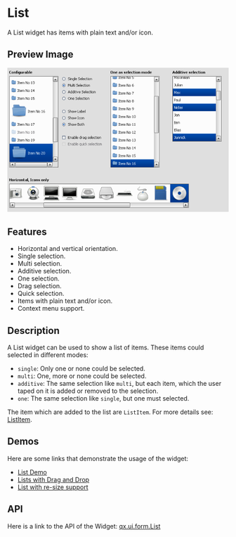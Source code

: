 List
====

A List widget has items with plain text and/or icon.

Preview Image
-------------

![List](list.png%0A%20%20%20%20%20%20%20:width:%20500%20px%0A%20%20%20%20%20%20%20:target:%20../../list.png)

Features
--------

-   Horizontal and vertical orientation.
-   Single selection.
-   Multi selection.
-   Additive selection.
-   One selection.
-   Drag selection.
-   Quick selection.
-   Items with plain text and/or icon.
-   Context menu support.

Description
-----------

A List widget can be used to show a list of items. These items could selected in different modes:

-   `single`: Only one or none could be selected.
-   `multi`: One, more or none could be selected.
-   `additive`: The same selection like `multi`, but each item, which the user taped on it is added or removed to the selection.
-   `one`: The same selection like `single`, but one must selected.

The item which are added to the list are `ListItem`. For more details see: [ListItem](http://www.qooxdoo.org/devel/api/#qx.ui.form.ListItem).

Demos
-----

Here are some links that demonstrate the usage of the widget:

-   [List Demo](http://www.qooxdoo.org/devel/demobrowser/#widget~List.html)
-   [Lists with Drag and Drop](http://www.qooxdoo.org/devel/demobrowser/#ui~DragDrop.html)
-   [List with re-size support](http://www.qooxdoo.org/devel/demobrowser/#widget~Resizer.html)

API
---

Here is a link to the API of the Widget:
[qx.ui.form.List](http://www.qooxdoo.org/devel/api/#qx.ui.form.List)
